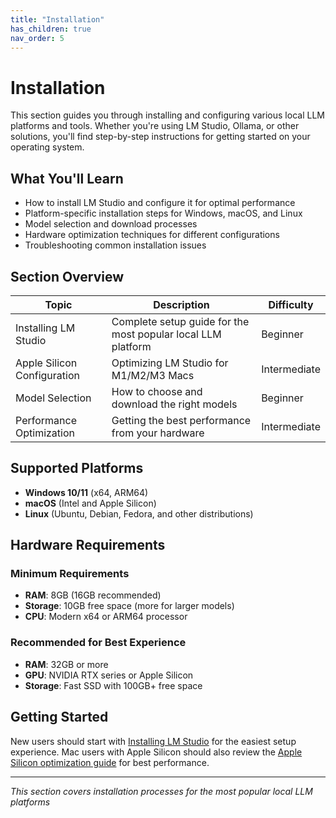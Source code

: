 ```yaml
---
title: "Installation"
has_children: true
nav_order: 5
---
```


# Installation

This section guides you through installing and configuring various local LLM platforms and tools. Whether you're using LM Studio, Ollama, or other solutions, you'll find step-by-step instructions for getting started on your operating system.

## What You'll Learn

- How to install LM Studio and configure it for optimal performance
- Platform-specific installation steps for Windows, macOS, and Linux
- Model selection and download processes
- Hardware optimization techniques for different configurations
- Troubleshooting common installation issues

## Section Overview

| Topic                       | Description                                                  | Difficulty   |
| --------------------------- | ------------------------------------------------------------ | ------------ |
| Installing LM Studio        | Complete setup guide for the most popular local LLM platform | Beginner     |
| Apple Silicon Configuration | Optimizing LM Studio for M1/M2/M3 Macs                       | Intermediate |
| Model Selection             | How to choose and download the right models                  | Beginner     |
| Performance Optimization    | Getting the best performance from your hardware              | Intermediate |

## Supported Platforms

- **Windows 10/11** (x64, ARM64)
- **macOS** (Intel and Apple Silicon)
- **Linux** (Ubuntu, Debian, Fedora, and other distributions)

## Hardware Requirements

### Minimum Requirements

- **RAM**: 8GB (16GB recommended)
- **Storage**: 10GB free space (more for larger models)
- **CPU**: Modern x64 or ARM64 processor

### Recommended for Best Experience

- **RAM**: 32GB or more
- **GPU**: NVIDIA RTX series or Apple Silicon
- **Storage**: Fast SSD with 100GB+ free space

## Getting Started

New users should start with [Installing LM Studio](05_01_installing_lm_studio.md) for the easiest setup experience. Mac users with Apple Silicon should also review the [Apple Silicon optimization guide](05_02_configuring_lm_studio_on_apple_silicon.md) for best performance.

---

_This section covers installation processes for the most popular local LLM platforms_
